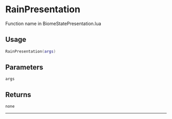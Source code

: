 # RainPresentation
Function name in BiomeStatePresentation.lua
## Usage
```lua
RainPresentation(args)
```
## Parameters
`args`
## Returns
`none`

---